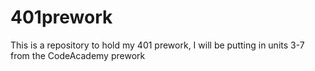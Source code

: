 # 401prework
This is a repository to hold my 401 prework, I will be putting in units 3-7 from the CodeAcademy prework
